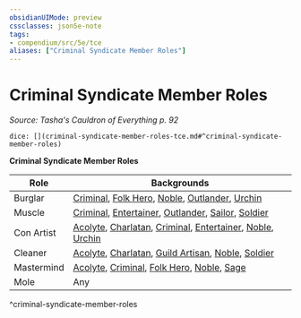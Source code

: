 ```yaml
---
obsidianUIMode: preview
cssclasses: json5e-note
tags:
- compendium/src/5e/tce
aliases: ["Criminal Syndicate Member Roles"]
---
```

# Criminal Syndicate Member Roles
*Source: Tasha's Cauldron of Everything p. 92* 

`dice: [](criminal-syndicate-member-roles-tce.md#^criminal-syndicate-member-roles)`

**Criminal Syndicate Member Roles**

| Role | Backgrounds |
|------|-------------|
| Burglar | [Criminal](b_criminal.md), [Folk Hero](b_folk-hero.md), [Noble](2.%20GM%20Tools/5eTools%20Compendium%20&%20Rules/_compendium/backgrounds/b_noble.md), [Outlander](b_outlander.md), [Urchin](b_urchin.md) |
| Muscle | [Criminal](b_criminal.md), [Entertainer](b_entertainer.md), [Outlander](b_outlander.md), [Sailor](b_sailor.md), [Soldier](b_soldier.md) |
| Con Artist | [Acolyte](2.%20GM%20Tools/5eTools%20Compendium%20&%20Rules/_compendium/backgrounds/b_acolyte.md), [Charlatan](b_charlatan.md), [Criminal](b_criminal.md), [Entertainer](b_entertainer.md), [Noble](2.%20GM%20Tools/5eTools%20Compendium%20&%20Rules/_compendium/backgrounds/b_noble.md), [Urchin](b_urchin.md) |
| Cleaner | [Acolyte](2.%20GM%20Tools/5eTools%20Compendium%20&%20Rules/_compendium/backgrounds/b_acolyte.md), [Charlatan](b_charlatan.md), [Guild Artisan](b_guild-artisan.md), [Noble](2.%20GM%20Tools/5eTools%20Compendium%20&%20Rules/_compendium/backgrounds/b_noble.md), [Soldier](b_soldier.md) |
| Mastermind | [Acolyte](2.%20GM%20Tools/5eTools%20Compendium%20&%20Rules/_compendium/backgrounds/b_acolyte.md), [Criminal](b_criminal.md), [Folk Hero](b_folk-hero.md), [Noble](2.%20GM%20Tools/5eTools%20Compendium%20&%20Rules/_compendium/backgrounds/b_noble.md), [Sage](b_sage.md) |
| Mole | Any |
^criminal-syndicate-member-roles